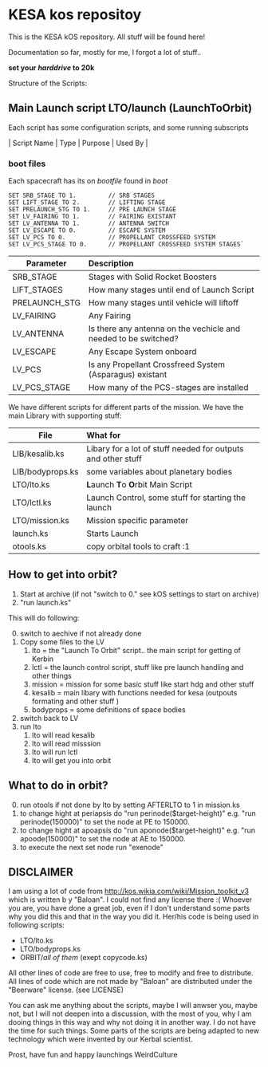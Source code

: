 # KESA kos repositoy

This is the KESA kOS repository. All stuff will be found here!

Documentation so far, mostly for me, I forgot a lot of stuff..

**set your *harddrive* to 20k**

Structure of the Scripts:

## Main Launch script LTO/launch (LaunchToOrbit)

Each script has some configuration scripts, and some running subscripts

| Script Name | Type | Purpose | Used By |

### boot files

Each spacecraft has its on *bootfile* found in *boot*

```
SET SRB_STAGE TO 1.         // SRB STAGES
SET LIFT_STAGE TO 2.        // LIFTING STAGE
SET PRELAUNCH_STG TO 1.     // PRE LAUNCH STAGE
SET LV_FAIRING TO 1.        // FAIRING EXISTANT
SET LV_ANTENNA TO 1.        // ANTENNA SWITCH
SET LV_ESCAPE TO 0.         // ESCAPE SYSTEM
SET LV_PCS TO 0.            // PROPELLANT CROSSFEED SYSTEM
SET LV_PCS_STAGE TO 0.      // PROPELLANT CROSSFEED SYSTEM STAGES`
```

| Parameter | Description |
| --------| :--------- |
| SRB_STAGE | Stages with Solid Rocket Boosters |
| LIFT_STAGES| How many stages until end of Launch Script |
| PRELAUNCH_STG |How many stages until vehicle will liftoff |
| LV_FAIRING |Any Fairing |
| LV_ANTENNA |Is there any antenna on the vechicle and needed to be switched? |
| LV_ESCAPE |Any Escape System onboard |
| LV_PCS | Is any Propellant Crossfreed System (Asparagus) existant |
| LV_PCS_STAGE | How many of the PCS-stages are installed |

We have different scripts for different parts of the mission.
We have the main Library with supporting stuff:

| File | What for|
| --------|:--------|
|LIB/kesalib.ks| Libary for a lot of stuff needed for outputs and other stuff|
|LIB/bodyprops.ks| some variables about planetary bodies|
|LTO/lto.ks| **L**aunch **T**o **O**rbit Main Script|
|LTO/lctl.ks| Launch Control, some stuff for starting the launch|
|LTO/mission.ks|Mission specific parameter|
|launch.ks| Starts Launch|
|otools.ks| copy orbital tools to craft :1 |

## How to get into orbit?

1. Start at archive (if not "switch to 0." see kOS settings to start on archive)
2. "run launch.ks"

This will do following:

0. switch to aechive if not already done
1. Copy some files to the LV
   1. lto = the "Launch To Orbit" script.. the main script for getting of Kerbin
   2. lctl = the launch control script, stuff like pre launch handling and other things
   3. mission = mission for some basic stuff like start hdg and other stuff
   4. kesalib = main libary with functions needed for kesa (outpouts formating and other stuff )
   5. bodyprops = some definitions of space bodies
2. switch back to LV
3. run lto
   1. lto will read kesalib
   2. lto will read misssion
   3. lto will run lctl
   4. lto will get you into orbit

## What to do in orbit?

0. run otools if not done by lto by setting AFTERLTO to 1 in mission.ks
1. to change hight at periapsis do "run perinode($target-height)" e.g.  "run perinode(150000)" to set the node at PE to 150000.
2. to change hight at apoapsis do "run aponode($target-height)" e.g.  "run apoode(150000)" to set the node at AE to 150000.
3. to execute the next set node run "exenode"

## DISCLAIMER

I am using a lot of code from <http://kos.wikia.com/wiki/Mission_toolkit_v3> which is written b y "Baloan". I could not find any license there :(  Whoever you are, you have done a great job, even if I don't understand some parts why you did this and that in the way you did it. Her/his code is being used in following scripts:

- LTO/lto.ks
- LTO/bodyprops.ks
- ORBIT/*all of them* (exept copycode.ks)

All other lines of code are free to use, free to modify and free to distribute. All lines of code which are not made by "Baloan" are distributed under the "Beerware" license. (see LICENSE)

You can ask me anything about the scripts, maybe I will anwser you, maybe not, but I will not deepen into a discussion, with the most of you, why I am dooing things in this way and why not doing it in another way. I do not have the time for such things. Some parts of the scripts are being adapted to new technology which were invented by our Kerbal scientist.  


Prost, have fun and happy launchings
WeirdCulture
